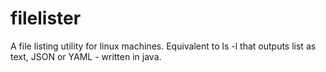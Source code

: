 # filelister
A file listing utility for linux machines. Equivalent to ls -l that outputs list as text, JSON or YAML - written in java.
